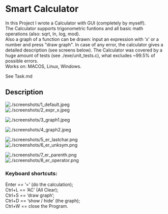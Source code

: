 # Smart Calculator
In this Project I wrote a Calculator with GUI (completely by myself).  
The Calculator supports trigonometric funtions and all basic math operations (also: sqrt, ln, log, mod).  
Also a graph of a function can be drawn: input an expression with ‘x’ or a number and press "draw graph".
In case of any error, the calculator gives a detailed description (see screens below).
The Calculator was covered by a huge amount of tests (see ./exe/unit_tests.c), what excludes ~99.5% of possible errors.  
Works on: MACOS, Linux, Windows.  

See Task.md  

## Description

![./screenshots/1_default.jpeg](./screenshots/1_default.jpeg)&emsp;&emsp;&emsp;&emsp;&emsp;&emsp;&emsp;&emsp;![./screenshots/2_expr_x.jpeg](./screenshots/2_expr_x.jpeg)  
  
![./screenshots/3_graph1.jpeg](./screenshots/3_graph1.jpeg)  
  
![./screenshots/4_graph2.jpeg](./screenshots/4_graph2.jpeg)  
  
![./screenshots/5_er_lastchar.png](./screenshots/5_er_lastchar.png)&emsp;&emsp;&emsp;&emsp;&emsp;&emsp;&emsp;&emsp;![./screenshots/6_er_unksym.png](./screenshots/6_er_unksym.png)  
  
![./screenshots/7_er_parenth.png](./screenshots/7_er_parenth.png)&emsp;&emsp;&emsp;&emsp;&emsp;&emsp;&emsp;&emsp;![./screenshots/8_er_operator.png](./screenshots/8_er_operator.png)

### Keyboard shortcuts:
Enter == ‘=’ (do the calculation);  
Ctrl+L == ‘AC’ (All Clear);  
Ctrl+S == ‘draw graph’;  
Ctrl+D == ‘show / hide’ (the graph);  
Ctrl+W == close the Program.  
